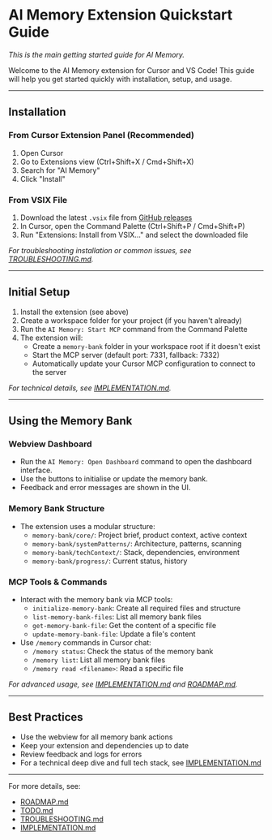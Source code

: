 # AI Memory Extension Quickstart Guide

_This is the main getting started guide for AI Memory._

Welcome to the AI Memory extension for Cursor and VS Code! This guide will help you get started quickly with installation, setup, and usage.

---

## Installation

### From Cursor Extension Panel (Recommended)
1. Open Cursor
2. Go to Extensions view (Ctrl+Shift+X / Cmd+Shift+X)
3. Search for "AI Memory"
4. Click "Install"

### From VSIX File
1. Download the latest `.vsix` file from [GitHub releases](https://github.com/sm-moshi/aimemory/releases)
2. In Cursor, open the Command Palette (Ctrl+Shift+P / Cmd+Shift+P)
3. Run "Extensions: Install from VSIX..." and select the downloaded file

*For troubleshooting installation or common issues, see [TROUBLESHOOTING.md](./TROUBLESHOOTING.md).*

---

## Initial Setup

1. Install the extension (see above)
2. Create a workspace folder for your project (if you haven't already)
3. Run the `AI Memory: Start MCP` command from the Command Palette
4. The extension will:
   - Create a `memory-bank` folder in your workspace root if it doesn't exist
   - Start the MCP server (default port: 7331, fallback: 7332)
   - Automatically update your Cursor MCP configuration to connect to the server

*For technical details, see [IMPLEMENTATION.md](../wip/IMPLEMENTATION.md).*

---

## Using the Memory Bank

### Webview Dashboard
- Run the `AI Memory: Open Dashboard` command to open the dashboard interface.
- Use the buttons to initialise or update the memory bank.
- Feedback and error messages are shown in the UI.

### Memory Bank Structure
- The extension uses a modular structure:
  - `memory-bank/core/`: Project brief, product context, active context
  - `memory-bank/systemPatterns/`: Architecture, patterns, scanning
  - `memory-bank/techContext/`: Stack, dependencies, environment
  - `memory-bank/progress/`: Current status, history

### MCP Tools & Commands
- Interact with the memory bank via MCP tools:
  - `initialize-memory-bank`: Create all required files and structure
  - `list-memory-bank-files`: List all memory bank files
  - `get-memory-bank-file`: Get the content of a specific file
  - `update-memory-bank-file`: Update a file's content
- Use `/memory` commands in Cursor chat:
  - `/memory status`: Check the status of the memory bank
  - `/memory list`: List all memory bank files
  - `/memory read <filename>`: Read a specific file

*For advanced usage, see [IMPLEMENTATION.md](../wip/IMPLEMENTATION.md) and [ROADMAP.md](../wip/ROADMAP.md).*

---

## Best Practices
- Use the webview for all memory bank actions
- Keep your extension and dependencies up to date
- Review feedback and logs for errors
- For a technical deep dive and full tech stack, see [IMPLEMENTATION.md](../wip/IMPLEMENTATION.md)

---

For more details, see:
- [ROADMAP.md](../wip/ROADMAP.md)
- [TODO.md](../wip/TODO.md)
- [TROUBLESHOOTING.md](./TROUBLESHOOTING.md)
- [IMPLEMENTATION.md](../wip/IMPLEMENTATION.md)
